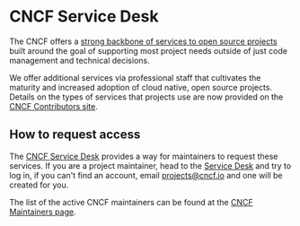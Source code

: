 # CNCF Service Desk

The CNCF offers a [strong backbone of services to open source projects](https://contribute.cncf.io/resources/project-services/) built around the goal of supporting most project needs outside of just code management and technical decisions.

We offer additional services via professional staff that cultivates the maturity and increased adoption of cloud native, open source projects. Details on the types of services that projects use are now provided on the [CNCF Contributors site](https://contribute.cncf.io/resources/project-services/).

## How to request access

The [CNCF Service Desk](http://servicedesk.cncf.io/) provides a way for maintainers to request these services. If you are a project maintainer, head to the [Service Desk](https://cncfservicedesk.atlassian.net/servicedesk/customer/portal/1/user/login) and try to log in, if you can't find an account, email <projects@cncf.io> and one will be created for you.

The list of the active CNCF maintainers can be found at the [CNCF Maintainers page](http://maintainers.cncf.io/).
